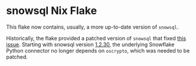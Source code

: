 # snowsql Nix Flake

This flake now contains, usually, a more up-to-date version of `snowsql`.

Historically, the flake provided a patched version of `snowsql` that fixed [this issue](https://github.com/NixOS/nixpkgs/issues/199622). Starting with snowsql version [1.2.30](https://docs.snowflake.com/en/release-notes/clients-drivers/snowsql-2023#version-1-2-30-november-13-2023),  the underlying Snowflake Python connector no longer depends on `oscrypto`, which was needed to be patched.
